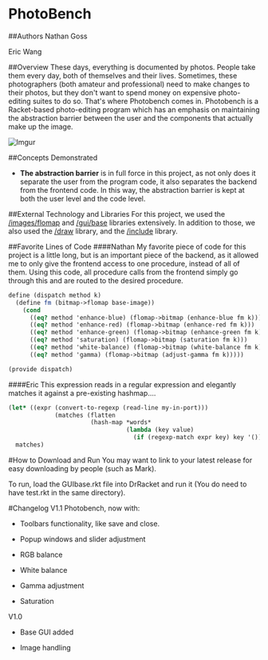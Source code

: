 # PhotoBench

##Authors
Nathan Goss

Eric Wang

##Overview
These days, everything is documented by photos. People take them every day, both of themselves and their lives. Sometimes, these photographers (both amateur and professional) need to make changes to their photos, but they don't want to spend money on expensive photo-editing suites to do so. That's where Photobench comes in. Photobench is a Racket-based photo-editing program which has an emphasis on maintaining the abstraction barrier between the user and the components that actually make up the image. 

![Imgur](http://i.imgur.com/orE34KW.png)

##Concepts Demonstrated
* **The abstraction barrier** is in full force in this project, as not only does it separate the user from the program code, it also separates the backend from the frontend code. In this way, the abstraction barrier is kept at both the user level and the code level.

##External Technology and Libraries
For this project, we used the [/images/flomap](docs.racket-lang.org/images/flomap_title.html) and [/gui/base](http://docs.racket-lang.org/gui/) libraries extensively. In addition to those, we also used the [/draw](http://docs.racket-lang.org/draw/index.html?q=) library, and the [/include](http://docs.racket-lang.org/reference/include.html) library.

##Favorite Lines of Code
####Nathan
My favorite piece of code for this project is a little long, but is an important piece of the backend, as it allowed me to only give the frontend access to one procedure, instead of all of them. Using this code, all procedure calls from the frontend simply go through this and are routed to the desired procedure.
```scheme
define (dispatch method k)
  (define fm (bitmap->flomap base-image))
    (cond
      ((eq? method 'enhance-blue) (flomap->bitmap (enhance-blue fm k)))
      ((eq? method 'enhance-red) (flomap->bitmap (enhance-red fm k)))
      ((eq? method 'enhance-green) (flomap->bitmap (enhance-green fm k)))
      ((eq? method 'saturation) (flomap->bitmap (saturation fm k)))
      ((eq? method 'white-balance) (flomap->bitmap (white-balance fm k)))
      ((eq? method 'gamma) (flomap->bitmap (adjust-gamma fm k)))))

(provide dispatch)
```
####Eric
This expression reads in a regular expression and elegantly matches it against a pre-existing hashmap....
```scheme
(let* ((expr (convert-to-regexp (read-line my-in-port)))
             (matches (flatten
                       (hash-map *words*
                                 (lambda (key value)
                                   (if (regexp-match expr key) key '()))))))
  matches)
```

#How to Download and Run
You may want to link to your latest release for easy downloading by people (such as Mark).

To run, load the GUIbase.rkt file into DrRacket and run it (You do need to have test.rkt in the same directory).

#Changelog
V1.1
Photobench, now with:

* Toolbars functionality, like save and close.

* Popup windows and slider adjustment

* RGB balance

* White balance

* Gamma adjustment

* Saturation


V1.0

* Base GUI added

* Image handling

